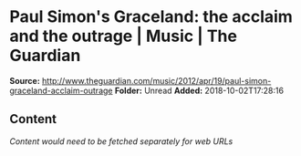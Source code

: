 # Paul Simon's Graceland: the acclaim and the outrage | Music | The Guardian

**Source:** http://www.theguardian.com/music/2012/apr/19/paul-simon-graceland-acclaim-outrage
**Folder:** Unread
**Added:** 2018-10-02T17:28:16




## Content
*Content would need to be fetched separately for web URLs*
